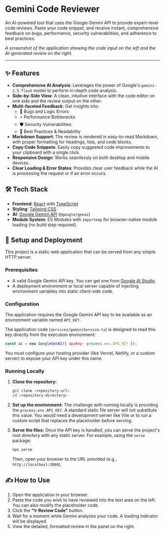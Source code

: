 # Gemini Code Reviewer

An AI-powered tool that uses the Google Gemini API to provide expert-level code reviews. Paste your code snippet, and receive instant, comprehensive feedback on bugs, performance, security vulnerabilities, and adherence to best practices.

*A screenshot of the application showing the code input on the left and the AI-generated review on the right.*

---

## ✨ Features

- **Comprehensive AI Analysis**: Leverages the power of Google's `gemini-2.5-flash` model to perform in-depth code analysis.
- **Side-by-Side View**: A clean, intuitive interface with the code editor on one side and the review output on the other.
- **Multi-faceted Feedback**: Get insights into:
    - 🐛 Bugs and Logic Errors
    - ⚡ Performance Bottlenecks
    - 🛡️ Security Vulnerabilities
    - 🎨 Best Practices & Readability
- **Markdown Support**: The review is rendered in easy-to-read Markdown, with proper formatting for headings, lists, and code blocks.
- **Copy Code Snippets**: Easily copy suggested code improvements to your clipboard with a single click.
- **Responsive Design**: Works seamlessly on both desktop and mobile devices.
- **Clear Loading & Error States**: Provides clear user feedback while the AI is processing the request or if an error occurs.

## 🛠️ Tech Stack

- **Frontend**: [React](https://react.dev/) with [TypeScript](https://www.typescriptlang.org/)
- **Styling**: [Tailwind CSS](https://tailwindcss.com/)
- **AI**: [Google Gemini API](https://ai.google.dev/docs) (`@google/genai`)
- **Module System**: ES Modules with `importmap` for browser-native module loading (no build step required).

## 🚀 Setup and Deployment

This project is a static web application that can be served from any simple HTTP server.

### Prerequisites

- A valid Google Gemini API key. You can get one from [Google AI Studio](https://makersuite.google.com/).
- A deployment environment or local server capable of injecting environment variables into static client-side code.

### Configuration

The application requires the Google Gemini API key to be available as an environment variable named `API_KEY`.

The application code (`services/geminiService.ts`) is designed to read this key directly from the execution environment:
```javascript
const ai = new GoogleGenAI({ apiKey: process.env.API_KEY });
```

You must configure your hosting provider (like Vercel, Netlify, or a custom server) to expose your API key under this name.

### Running Locally

1.  **Clone the repository:**
    ```bash
    git clone <repository-url>
    cd <repository-directory>
    ```
2.  **Set up the environment:**
    The challenge with running locally is providing the `process.env.API_KEY`. A standard static file server will not substitute this value. You would need a development server like Vite or to run a custom script that replaces the placeholder before serving.

3.  **Serve the files:**
    Once the API key is handled, you can serve the project's root directory with any static server. For example, using the `serve` package:
    ```bash
    npx serve
    ```
    Then, open your browser to the URL provided (e.g., `http://localhost:3000`).

## ✍️ How to Use

1.  Open the application in your browser.
2.  Paste the code you wish to have reviewed into the text area on the left. You can also modify the placeholder code.
3.  Click the **"✨ Review Code"** button.
4.  Wait for a moment while Gemini analyzes your code. A loading indicator will be displayed.
5.  View the detailed, formatted review in the panel on the right.
